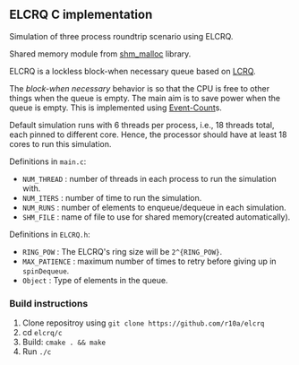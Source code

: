 ## ELCRQ C implementation

Simulation of three process roundtrip scenario using ELCRQ.

Shared memory module from [shm_malloc](https://github.com/ChrisDodd/shm_malloc) library.

ELCRQ is a lockless block-when necessary queue based on [LCRQ](http://www.cs.tau.ac.il/~mad/publications/ppopp2013-x86queues.pdf).

The _block-when necessary_ behavior is so that the CPU is free to other things when the queue is empty. The main aim is to save power when the queue is empty. This is implemented using [Event-Count](http://www.1024cores.net/home/lock-free-algorithms/eventcounts)s.

Default simulation runs with 6 threads per process, i.e., 18 threads total, each pinned to different core.
Hence, the processor should have at least 18 cores to run this simulation.

Definitions in `main.c`:
- `NUM_THREAD` : number of threads in each process to run the simulation with.
- `NUM_ITERS` : number of time to run the simulation.
- `NUM_RUNS` : number of elements to enqueue/dequeue in each simulation.
- `SHM_FILE` : name of file to use for shared memory(created automatically).

Definitions in `ELCRQ.h`:
- `RING_POW` : The ELCRQ's ring size will be `2^{RING_POW}`.
- `MAX_PATIENCE` : maximum number of times to retry before giving up in `spinDequeue`.
- `Object` : Type of elements in the queue.

### Build instructions

1. Clone repositroy using `git clone https://github.com/r10a/elcrq`
2. cd `elcrq/c`
3. Build: `cmake . && make`
4. Run `./c`
